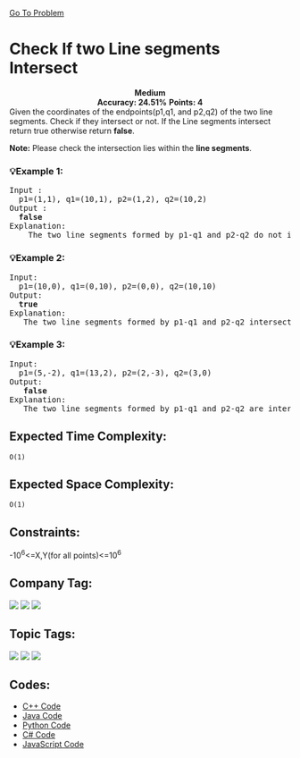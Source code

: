  [Go To Problem](https://www.geeksforgeeks.org/problems/check-if-two-line-segments-intersect0017/1)
# Check If two Line segments Intersect


<div align="center">
  <strong>Medium</strong>    
</div>
<div align="center">
       <strong>Accuracy: 24.51%</strong>    
               <strong>Points: 4</strong>
</div>
Given the coordinates of the endpoints(p1,q1, and p2,q2) of the two line segments. Check if they intersect or not. If the Line segments intersect return true otherwise return <strong>false</strong>.

**Note:** Please check the intersection lies within the <strong>line segments</strong>.

### 💡Example 1:
<pre>
Input :
  p1=(1,1), q1=(10,1), p2=(1,2), q2=(10,2)
Output :
  <strong>false</strong>
Explanation:
    The two line segments formed by p1-q1 and p2-q2 do not intersect.
</pre>

### 💡Example 2:

<pre>
Input:
  p1=(10,0), q1=(0,10), p2=(0,0), q2=(10,10)
Output: 
  <strong>true</strong>
Explanation: 
   The two line segments formed by p1-q1 and p2-q2 intersect.
</pre>

### 💡Example 3:

<pre>
Input:
  p1=(5,-2), q1=(13,2), p2=(2,-3), q2=(3,0)
Output: 
   <strong>false</strong>
Explanation: 
   The two line segments formed by p1-q1 and p2-q2 are intersecting beyond endpoints, so it is not considerable.
</pre>

## Expected Time Complexity:
 ```O(1)```
## Expected Space Complexity: 
```O(1)```

## Constraints: 
-10<sup>6</sup><=X,Y(for all points)<=10<sup>6</sup>


## Company Tag: 
<p align="left">
<a href="https://www.geeksforgeeks.org/explore/?company[]=Snapdeal"><img src="https://img.shields.io/badge/Snapdeal-10000?style=for-the-badge&logo=Snapdeal&logoColor=FFFFFF&labelColor=D88913&color=2A79D7"/></a>
<a href="https://www.geeksforgeeks.org/explore/?company[]=Adobe"><img src="https://img.shields.io/badge/Adobe-10000?style=for-the-badge&logo=Adobe&logoColor=FFFFFF&labelColor=C40C0C&color=C40C0C"/></a>
<a href="https://www.geeksforgeeks.org/explore/?company[]=Zomato"><img src="https://img.shields.io/badge/Zomato-10000?style=for-the-badge&logo=Zomato&logoColor=FFFFFF&labelColor=D1BB9E&color=D1BB9E"/></a>
</p>



## Topic Tags:
<p align="left">
<a href="https://www.geeksforgeeks.org/explore/?category[]=Mathematical"><img src="https://img.shields.io/badge/Mathematical-100000?style=flat&logo=https://www.geeksforgeeks.org/explore/?category[]=Mathematical&logoColor=F7F7F7&labelcolor=2A79D7&color=D1BB9E" /></a>
<a href="https://www.geeksforgeeks.org/explore/?category[]=Geometric"><img src="https://img.shields.io/badge/Geometric-100000?style=flat&logo=Geometric&logoColor=FFFFFF&labelColor=FC4100&color=FC4100"/></a>
<a href="https://www.geeksforgeeks.org/explore/?category[]=Algorithms"><img src="https://img.shields.io/badge/Algorithms-100000?style=flat&logo=Algorithms&logoColor=F7F7F7&labelcolor=2A79D7&color=2A79D7" /></a>


## Codes:

 - [C++ Code](https://github.com/HackResist/GeeksForGeeks-POTD/blob/main/June/17-06-2024/Check%20If%20two%20Line%20segments%20Intersect.cpp) 
 - [Java Code](https://github.com/HackResist/GeeksForGeeks-POTD/blob/main/June/17-06-2024/Check%20If%20two%20Line%20segments%20Intersect.java)
 - [Python Code](https://github.com/HackResist/GeeksForGeeks-POTD/blob/main/June/17-06-2024/Check%20If%20two%20Line%20segments%20Intersect.py)
 - [C# Code](https://github.com/HackResist/GeeksForGeeks-POTD/blob/main/June/17-06-2024/Check%20If%20two%20Line%20segments%20Intersect.cs)
 - [JavaScript Code](https://github.com/HackResist/GeeksForGeeks-POTD/blob/main/June/17-06-2024/Check%20If%20two%20Line%20segments%20Intersect.js)
